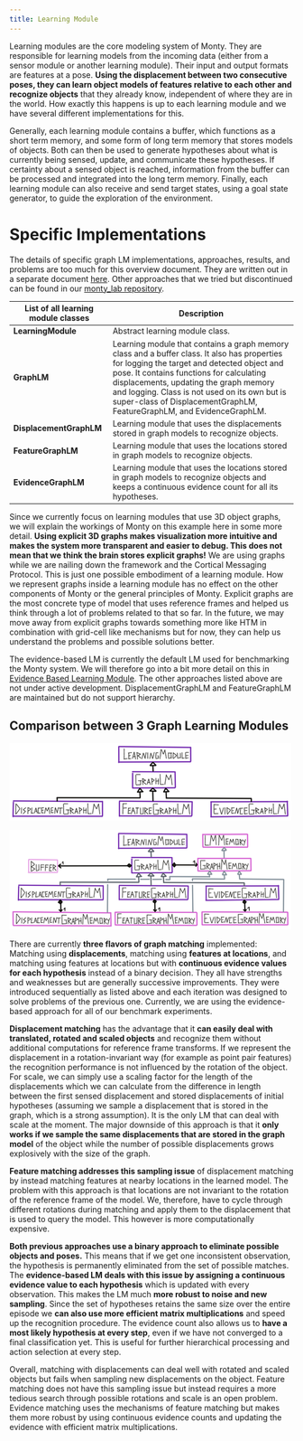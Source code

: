 ```yaml
---
title: Learning Module
---
```

Learning modules are the core modeling system of Monty. They are responsible for learning models from the incoming data (either from a sensor module or another learning module). Their input and output formats are features at a pose. **Using the displacement between two consecutive poses, they can learn object models of features relative to each other and recognize objects** that they already know, independent of where they are in the world. How exactly this happens is up to each learning module and we have several different implementations for this.

Generally, each learning module contains a buffer, which functions as a short term memory, and some form of long term memory that stores models of objects. Both can then be used to generate hypotheses about what is currently being sensed, update, and communicate these hypotheses. If certainty about a sensed object is reached, information from the buffer can be processed and integrated into the long term memory. Finally, each learning module can also receive and send target states, using a goal state generator, to guide the exploration of the environment.

# Specific Implementations

The details of specific graph LM implementations, approaches, results, and problems are too much for this overview document. They are written out in a separate document [here](https://www.overleaf.com/read/qxchttxzpfnd#ea9111). Other approaches that we tried but discontinued can be found in our [monty_lab repository](https://github.com/thousandbrainsproject/monty_lab).

| List of all learning module classes | Description                                                                                                                                                                                                                                                                                                                                                 |
| ----------------------------------- | ----------------------------------------------------------------------------------------------------------------------------------------------------------------------------------------------------------------------------------------------------------------------------------------------------------------------------------------------------------- |
| **LearningModule**                  | Abstract learning module class.                                                                                                                                                                                                                                                                                                                             |
| **GraphLM**                         | Learning module that contains a graph memory class and a buffer class. It also has properties for logging the target and detected object and pose. It contains functions for calculating displacements, updating the graph memory and logging. Class is not used on its own but is super-class of DisplacementGraphLM, FeatureGraphLM, and EvidenceGraphLM. |
| **DisplacementGraphLM**             | Learning module that uses the displacements stored in graph models to recognize objects.                                                                                                                                                                                                                                                                    |
| **FeatureGraphLM**                  | Learning module that uses the locations stored in graph models to recognize objects.                                                                                                                                                                                                                                                                        |
| **EvidenceGraphLM**                 | Learning module that uses the locations stored in graph models to recognize objects and keeps a continuous evidence count for all its hypotheses.                                                                                                                                                                                                           |

Since we currently focus on learning modules that use 3D object graphs, we will explain the workings of Monty on this example here in some more detail. **Using explicit 3D graphs makes visualization more intuitive and makes the system more transparent and easier to debug. This does not mean that we think the brain stores explicit graphs!** We are using graphs while we are nailing down the framework and the Cortical Messaging Protocol. This is just one possible embodiment of a learning module. How we represent graphs inside a learning module has no effect on the other components of Monty or the general principles of Monty. Explicit graphs are the most concrete type of model that uses reference frames and helped us think through a lot of problems related to that so far. In the future, we may move away from explicit graphs towards something more like HTM in combination with grid-cell like mechanisms but for now, they can help us understand the problems and possible solutions better.

The evidence-based LM is currently the default LM used for benchmarking the Monty system. We will therefore go into a bit more detail on this in [Evidence Based Learning Module](evidence-based-learning-module.md). The other approaches listed above are not under active development. DisplacementGraphLM and FeatureGraphLM are maintained but do not support hierarchy.

## Comparison between 3 Graph Learning Modules

![Graph learning modules and their relationships.](../figures/how-monty-works/lm_classes.png)


![Components of graph learning modules and their relationships.](../figures/how-monty-works/lm_components_simplified.png)


There are currently **three flavors of graph matching** implemented: Matching using **displacements**, matching using **features at locations**, and matching using features at locations but with **continuous evidence values for each hypothesis** instead of a binary decision. They all have strengths and weaknesses but are generally successive improvements. They were introduced sequentially as listed above and each iteration was designed to solve problems of the previous one. Currently, we are using the evidence-based approach for all of our benchmark experiments.

**Displacement matching** has the advantage that it **can easily deal with translated, rotated and scaled objects** and recognize them without additional computations for reference frame transforms. If we represent the displacement in a rotation-invariant way (for example as point pair features) the recognition performance is not influenced by the rotation of the object. For scale, we can simply use a scaling factor for the length of the displacements which we can calculate from the difference in length between the first sensed displacement and stored displacements of initial hypotheses (assuming we sample a displacement that is stored in the graph, which is a strong assumption). It is the only LM that can deal with scale at the moment. The major downside of this approach is that it **only works if we sample the same displacements that are stored in the graph model** of the object while the number of possible displacements grows explosively with the size of the graph.

**Feature matching addresses this sampling issue** of displacement matching by instead matching features at nearby locations in the learned model. The problem with this approach is that locations are not invariant to the rotation of the reference frame of the model. We, therefore, have to cycle through different rotations during matching and apply them to the displacement that is used to query the model. This however is more computationally expensive.

**Both previous approaches use a binary approach to eliminate possible objects and poses.** This means that if we get one inconsistent observation, the hypothesis is permanently eliminated from the set of possible matches. The **evidence-based LM deals with this issue by assigning a continuous evidence value to each hypothesis** which is updated with every observation. This makes the LM much **more robust to noise and new sampling**. Since the set of hypotheses retains the same size over the entire episode we **can also use more efficient matrix multiplications** and speed up the recognition procedure. The evidence count also allows us to **have a most likely hypothesis at every step**, even if we have not converged to a final classification yet. This is useful for further hierarchical processing and action selection at every step.

Overall, matching with displacements can deal well with rotated and scaled objects but fails when sampling new displacements on the object. Feature matching does not have this sampling issue but instead requires a more tedious search through possible rotations and scale is an open problem. Evidence matching uses the mechanisms of feature matching but makes them more robust by using continuous evidence counts and updating the evidence with efficient matrix multiplications.